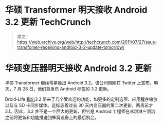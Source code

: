 # 华硕 Transformer 明天接收 Android 3.2 更新 TechCrunch

> 原文：<https://web.archive.org/web/http://techcrunch.com/2011/07/27/asus-transfomer-receiving-android-3-2-update-tomorrow/>

# 华硕变压器明天接收 Android 3.2 更新

华硕 Transformer 继续零星推出 Android 3.2。该公司刚刚在 Twitter 上宣布，明天，7 月 28 日，他们将发布 Android 标签的 3.2 更新。

Droid-Life [指出](https://web.archive.org/web/20230203095731/http://www.droid-life.com/2011/07/27/asus-transformer-receiving-android-3-2-on-july-28/?utm_source=feedburner&utm_medium=feed&utm_campaign=Feed%3A+DroidLife+%28droid+life%29)3.2 带来了几个受欢迎的功能，如更多的定制选项、应用程序缩放以及与 SD 卡同步媒体。这标志着过去 30 天内变压器的第二次更新。两周前才 3.1。因此，3.2 并不是一个巨大的更新，但它是 Android 工程师在冰淇淋三明治之前将更新和功能推送到蜂窝设备上的最后机会。